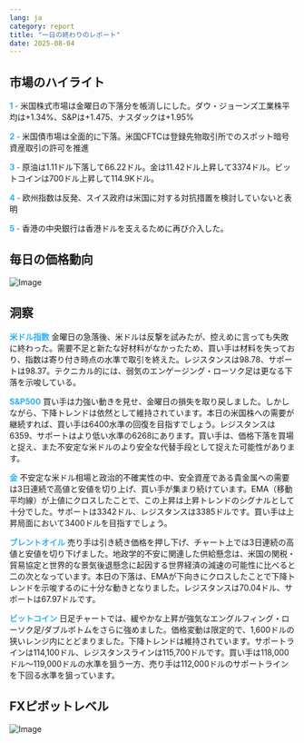 ```yaml
---
lang: ja
category: report
title: "一日の終わりのレポート"
date: 2025-08-04
---
```



<h2>市場のハイライト</h2>
<strong style="color: #2caef7;">1 - </strong> 米国株式市場は金曜日の下落分を帳消しにした。ダウ・ジョーンズ工業株平均は+1.34%、S&Pは+1.475、ナスダックは+1.95%

<strong style="color: #2caef7;">2 - </strong> 米国債市場は全面的に下落。米国CFTCは登録先物取引所でのスポット暗号資産取引の許可を推進

<strong style="color: #2caef7;">3 - </strong> 原油は1.11ドル下落して66.22ドル。金は11.42ドル上昇して3374ドル。ビットコインは700ドル上昇して114.9Kドル。

<strong style="color: #2caef7;">4 - </strong> 欧州指数は反発、スイス政府は米国に対する対抗措置を検討していないと表明

<strong style="color: #2caef7;">5 - </strong> 香港の中央銀行は香港ドルを支えるために再び介入した。



<h2>毎日の価格動向</h2>
<img src="https://markleighedu.github.io/img/Aug-2025/04-Aug-2025/price.jpg" alt="Image"/>

<h2>洞察</h2>
<strong style="color: #2caef7;">米ドル指数</strong> 金曜日の急落後、米ドルは反撃を試みたが、控えめに言っても失敗に終わった。需要不足と新たな好材料がなかったため、買い手は材料を失っており、指数は寄り付き時点の水準で取引を終えた。レジスタンスは98.78、サポートは98.37。テクニカル的には、弱気のエンゲージング・ローソク足は更なる下落を示唆している。

<strong style="color: #2caef7;">S&P500</strong> 買い手は力強い動きを見せ、金曜日の損失を取り戻しました。しかしながら、下降トレンドは依然として維持されています。本日の米国株への需要が継続すれば、買い手は6400水準の回復を目指すでしょう。レジスタンスは6359、サポートはより低い水準の6268にあります。買い手は、価格下落を買場と捉え、また不安定な米ドルのより安全な代替手段として捉えた可能性があります。

<strong style="color: #2caef7;">金</strong> 不安定な米ドル相場と政治的不確実性の中、安全資産である貴金属への需要は3日連続で高値と安値を切り上げ、買い手が集まり続けています。EMA（移動平均線）が上値にクロスしたことで、この上昇は上昇トレンドのシグナルとして十分でした。サポートは3342ドル、レジスタンスは3385ドルです。買い手は上昇局面において3400ドルを目指すでしょう。

<strong style="color: #2caef7;">ブレントオイル</strong> 売り手は引き続き価格を押し下げ、チャート上では3日連続の高値と安値を切り下げました。地政学的不安に関連した供給懸念は、米国の関税・貿易協定と世界的な景気後退懸念に起因する世界経済の減速の可能性に比べると二の次となっています。本日の下落は、EMAが下向きにクロスしたことで下降トレンドを示唆するのに十分な動きとなりました。レジスタンスは70.04ドル、サポートは67.97ドルです。

<strong style="color: #2caef7;">ビットコイン</strong> 日足チャートでは、緩やかな上昇が強気なエングルフィング・ローソク足/ダブルボトムをさらに強めました。価格変動は限定的で、1,600ドルの狭いレンジ内にとどまりました。下降トレンドは維持されています。サポートラインは114,100ドル、レジスタンスラインは115,700ドルです。買い手は118,000ドル～119,000ドルの水準を狙う一方、売り手は112,000ドルのサポートラインを下回る水準を狙っています。



<h2>FXピボットレベル</h2>
<img src="https://markleighedu.github.io/img/Aug-2025/04-Aug-2025/pivot.jpg" alt="Image"/>